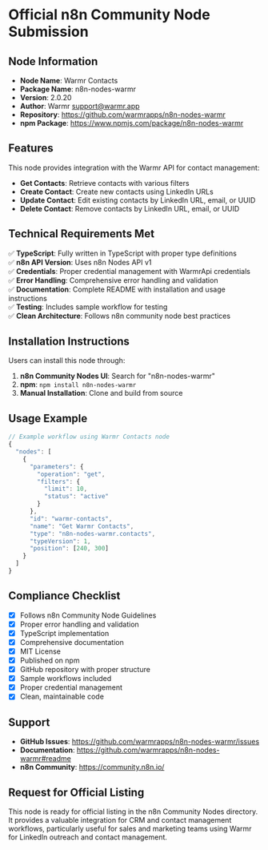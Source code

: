 # Official n8n Community Node Submission

## Node Information

- **Node Name**: Warmr Contacts
- **Package Name**: n8n-nodes-warmr
- **Version**: 2.0.20
- **Author**: Warmr <support@warmr.app>
- **Repository**: https://github.com/warmrapps/n8n-nodes-warmr
- **npm Package**: https://www.npmjs.com/package/n8n-nodes-warmr

## Features

This node provides integration with the Warmr API for contact management:

- **Get Contacts**: Retrieve contacts with various filters
- **Create Contact**: Create new contacts using LinkedIn URLs
- **Update Contact**: Edit existing contacts by LinkedIn URL, email, or UUID
- **Delete Contact**: Remove contacts by LinkedIn URL, email, or UUID

## Technical Requirements Met

✅ **TypeScript**: Fully written in TypeScript with proper type definitions  
✅ **n8n API Version**: Uses n8n Nodes API v1  
✅ **Credentials**: Proper credential management with WarmrApi credentials  
✅ **Error Handling**: Comprehensive error handling and validation  
✅ **Documentation**: Complete README with installation and usage instructions  
✅ **Testing**: Includes sample workflow for testing  
✅ **Clean Architecture**: Follows n8n community node best practices

## Installation Instructions

Users can install this node through:

1. **n8n Community Nodes UI**: Search for "n8n-nodes-warmr"
2. **npm**: `npm install n8n-nodes-warmr`
3. **Manual Installation**: Clone and build from source

## Usage Example

```javascript
// Example workflow using Warmr Contacts node
{
  "nodes": [
    {
      "parameters": {
        "operation": "get",
        "filters": {
          "limit": 10,
          "status": "active"
        }
      },
      "id": "warmr-contacts",
      "name": "Get Warmr Contacts",
      "type": "n8n-nodes-warmr.contacts",
      "typeVersion": 1,
      "position": [240, 300]
    }
  ]
}
```

## Compliance Checklist

- [x] Follows n8n Community Node Guidelines
- [x] Proper error handling and validation
- [x] TypeScript implementation
- [x] Comprehensive documentation
- [x] MIT License
- [x] Published on npm
- [x] GitHub repository with proper structure
- [x] Sample workflows included
- [x] Proper credential management
- [x] Clean, maintainable code

## Support

- **GitHub Issues**: https://github.com/warmrapps/n8n-nodes-warmr/issues
- **Documentation**: https://github.com/warmrapps/n8n-nodes-warmr#readme
- **n8n Community**: https://community.n8n.io/

## Request for Official Listing

This node is ready for official listing in the n8n Community Nodes directory. It provides a valuable integration for CRM and contact management workflows, particularly useful for sales and marketing teams using Warmr for LinkedIn outreach and contact management.
